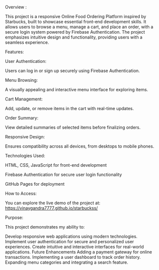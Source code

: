 Overview :

This project is a responsive Online Food Ordering Platform inspired by Starbucks, built to showcase essential front-end development skills. It allows users to browse a menu, manage a cart, and place an order, with a secure login system powered by Firebase Authentication. The project emphasizes intuitive design and functionality, providing users with a seamless experience.

Features:

User Authentication:

Users can log in or sign up securely using Firebase Authentication.

Menu Browsing:

A visually appealing and interactive menu interface for exploring items.

Cart Management:

Add, update, or remove items in the cart with real-time updates.

Order Summary:

View detailed summaries of selected items before finalizing orders.

Responsive Design:

Ensures compatibility across all devices, from desktops to mobile phones.

Technologies Used:

HTML, CSS, JavaScript for front-end development

Firebase Authentication for secure user login functionality

GitHub Pages for deployment

How to Access:

You can explore the live demo of the project at:
https://vinaygandra7777.github.io/starbuckss/

Purpose:

This project demonstrates my ability to:

Develop responsive web applications using modern technologies.
Implement user authentication for secure and personalized user experiences.
Create intuitive and interactive interfaces for real-world applications.
Future Enhancements
Adding a payment gateway for online transactions.
Implementing a user dashboard to track order history.
Expanding menu categories and integrating a search feature.

